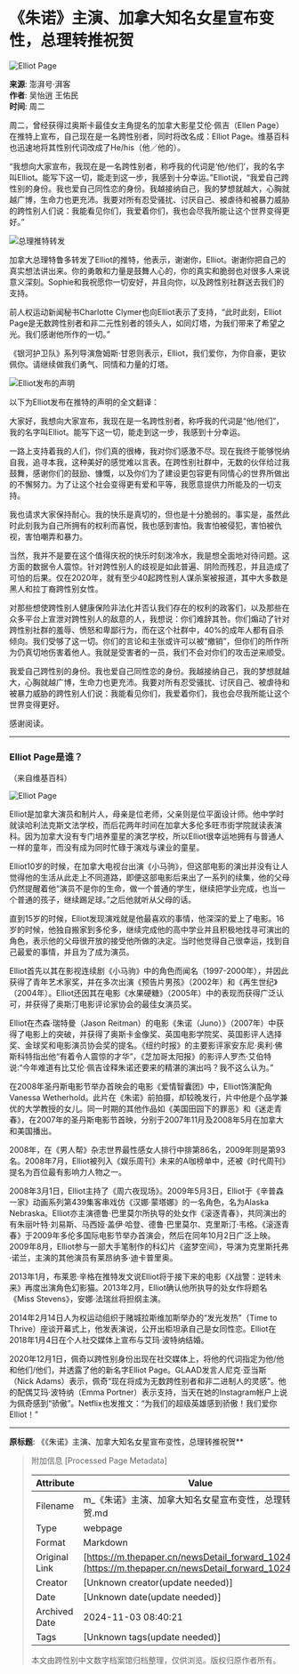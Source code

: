 # 《朱诺》主演、加拿大知名女星宣布变性，总理转推祝贺

![Elliot Page](https://image.thepaper.cn/publish/interaction/image/3/970/587.jpg)

**来源**: 澎湃号·湃客  
**作者**: 吴怡逍 王佑民  
**时间**: 周二  

周二，曾经获得过奥斯卡最佳女主角提名的加拿大影星艾伦·佩吉（Ellen Page）在推特上宣布，自己现在是一名跨性别者，同时将改名成：Elliot Page。维基百科也迅速地将其性别代词改成了He/his（他／他的）。

“我想向大家宣布，我现在是一名跨性别者，称呼我的代词是‘他/他们’，我的名字叫Elliot。能写下这一切，能走到这一步，我感到十分幸运。”Elliot说，“我爱自己跨性别的身份。我也爱自己同性恋的身份。我越接纳自己，我的梦想就越大，心胸就越广博，生命力也更充沛。我要对所有忍受骚扰、讨厌自己、被虐待和被暴力威胁的跨性别人们说：我能看见你们，我爱着你们，我也会尽我所能让这个世界变得更好。”

![总理推特转发](https://imagepphcloud.thepaper.cn/pph/image/102/15/222.jpg)

加拿大总理特鲁多转发了Elliot的推特，他表示，谢谢你，Elliot。谢谢你把自己的真实想法讲出来。你的勇敢和力量是鼓舞人心的，你的真实和脆弱也对很多人来说意义深刻。Sophie和我祝愿你一切安好，并且向你，以及跨性别社群送去我们的支持。

前人权运动新闻秘书Charlotte Clymer也向Elliot表示了支持，“此时此刻，Elliot Page是无数跨性别者和非二元性别者的领头人，如同灯塔，为我们带来了希望之光。我们感谢他所作的一切。”

《银河护卫队》系列导演詹姆斯·甘恩则表示，Elliot，我们爱你，为你自豪，更钦佩你。请继续做我们勇气、同情和力量的灯塔。

![Elliot发布的声明](https://imagepphcloud.thepaper.cn/pph/image/102/15/223.jpg)

以下为Elliot发布在推特的声明的全文翻译：

大家好，我想向大家宣布，我现在是一名跨性别者，称呼我的代词是“他/他们”，我的名字叫Elliot。能写下这一切，能走到这一步，我感到十分幸运。

一路上支持着我的人们，你们真的很棒，我对你们感激不尽。现在我终于能够悦纳自我，追寻本我，这种美好的感觉难以言表。在跨性别社群中，无数的伙伴给过我鼓舞，感谢你们的鼓励、慷慨，以及你们为了建设更包容更有同情心的世界所做出的不懈努力。为了让这个社会变得更有爱和平等，我愿意提供力所能及的一切支持。

我也请求大家保持耐心。我的快乐是真切的，但也是十分脆弱的。事实是，虽然此时此刻我为自己所拥有的权利而喜悦，我也感到害怕。我害怕被侵犯，害怕被仇视，害怕嘲弄和暴力。

当然，我并不是要在这个值得庆祝的快乐时刻泼冷水，我是想全面地对待问题。这方面的数据令人震惊。针对跨性别人的歧视是如此普遍、阴险而残忍，并且造成了可怕的后果。仅在2020年，就有至少40起跨性别人谋杀案被报道，其中大多数是黑人和拉丁裔跨性别女性。

对那些想使跨性别人健康保险非法化并否认我们存在的权利的政客们，以及那些在众多平台上宣泄对跨性别人的敌意的人，我想说：你们难辞其咎。你们煽动了针对跨性别社群的羞辱、愤怒和卑鄙行为，而在这个社群中，40%的成年人都有自杀倾向。我们受够了这一切。你们的言论和主张或许可以被“撤销”，但你们的所作所为仍真切地伤害着他人。我就是受害者的一员，我们不会对你们的攻击逆来顺受。

我爱自己跨性别的身份。我也爱自己同性恋的身份。我越接纳自己，我的梦想就越大，心胸就越广博，生命力也更充沛。我要对所有忍受骚扰、讨厌自己、被虐待和被暴力威胁的跨性别人们说：我能看见你们，我爱着你们，我也会尽我所能让这个世界变得更好。

感谢阅读。

---

### Elliot Page是谁？

（来自维基百科）

![Elliot Page](https://imagepphcloud.thepaper.cn/pph/image/102/15/224.jpg)

Elliot是加拿大演员和制片人，母亲是位老师，父亲则是位平面设计师。他中学时就读哈利法克斯文法学校，而后花两年时间在加拿大多伦多旺市街学院就读表演科。因为加拿大没有专门培养童星的演艺学校，所以Elliot很幸运地拥有与普通人一样的童年，而没有成为同时忙碌于演戏与课业的童星。

Elliot10岁的时候，在加拿大电视台出演《小马驹》，但这部电影的演出并没有让人觉得他的生活从此走上不同道路，即便这部电影后来出了一系列的续集，他的父母仍然提醒着他“演员不是你的生命，做一个普通的学生，继续把学业完成，也当一个普通的孩子，继续踢足球。”之后他就听从父母的话。

直到15岁的时候，Elliot发现演戏就是他最喜欢的事情，他深深的爱上了电影。16岁的时候，他独自搬家到多伦多，继续完成他的高中学业并且积极地找寻可演出的角色，表示他的父母很开放的接受他所做的决定。当时他觉得自己很幸运，找到自己最爱的事情，并且为了成为演员。

Elliot首先以其在影视连续剧《小马驹》中的角色而闻名（1997-2000年），并因此获得了青年艺术家奖，并在多次出演《预告片男孩》（2002年）和《再生世纪》（2004年）。Elliot还因其在电影《水果硬糖》（2005年）中的表现而获得广泛认可，并获得了奥斯汀电影评论家协会的最佳女演员奖。

Elliot在杰森·瑞特曼（Jason Reitman）的电影《朱诺（Juno）》（2007年）中获得了电影上的突破，并获得了奥斯卡金像奖、英国电影学院奖、英国影评人选择奖、金球奖和电影演员协会奖的提名。《纽约时报》的主要影评家安东尼·奥利·佛斯科特指出他“有着令人震惊的才华”，《芝加哥太阳报》的影评人罗杰·艾伯特说:“今年难道有比艾伦·佩吉诠释朱诺还要来的精湛的演出吗？我不这么认为。”

在2008年圣丹斯电影节举办首映会的电影《爱情智囊团》中，Elliot饰演配角Vanessa Wetherhold。此片在《朱诺》前拍摄，却较晚发行，片中他是个品学兼优的大学教授的女儿。同一时期的其他作品如《美国田园下的罪恶》和《迷走青春》，在2007年的圣丹斯电影节首映，分别于2007年11月及2008年5月在加拿大和美国播出。

2008年，在《男人帮》杂志世界最性感女人排行中排第86名，2009年则是第93名。2008年7月，Elliot被列入《娱乐周刊》未来的A咖榜单中，还被《时代周刊》提名为百位最有影响力人物之一。

2008年3月1日，Elliot主持了《周六夜现场》。2009年5月3日，Elliot于《辛普森一家》动画系列第439集客串戏仿《汉娜·蒙塔娜》的一名角色，名为Alaska Nebraska。Elliot亦主演德鲁·巴里莫尔所执导的处女作《滚逐青春》，共同演出的有朱丽叶特·刘易斯、马西娅·盖伊·哈登、德鲁·巴里莫尔、克里斯汀·韦格。《滚逐青春》于2009年多伦多国际电影节举办首演会，然后在同年10月2日广泛上映。2009年8月，Elliot参与一部大手笔制作的科幻片《盗梦空间》，导演为克里斯托弗·诺兰，主演的其他演员有莱昂纳多·迪卡普里奥。

2013年1月，布莱恩·辛格在推特发文说Elliot将于接下来的电影《X战警：逆转未来》再度出演角色幻影猫。2013年2月，Elliot确认他所执导的处女作将题名《Miss Stevens》，安娜·法瑞丝将担纲主演。

2014年2月14日人为权运动组织于赌城拉斯维加斯举办的“发光发热”（Time to Thrive）座谈开幕式上，他发表演说，公开出柜坦承自己是女同性恋。Elliot在2018年1月4日在个人社交媒体上宣布与艾玛·波特纳结婚。

2020年12月1日，佩奇以跨性别身份出现在社交媒体上，将他的代词指定为他/他和他们/他们，并透露了他的新名字Elliot Page。GLAAD发言人尼克·亚当斯（Nick Adams）表示，佩奇“现在将成为无数跨性别者和非二进制人的灵感”。他的配偶艾玛·波特纳（Emma Portner）表示支持，当天在她的Instagram帐户上说为佩奇感到“骄傲”。Netflix也发推文：“为我们的超级英雄感到骄傲！我们爱你Elliot！”

---

**原标题**: 《《朱诺》主演、加拿大知名女星宣布变性，总理转推祝贺**

> 附加信息 [Processed Page Metadata]
>
> | Attribute       | Value                                  |
> |-----------------|----------------------------------------|
> | Filename        | m_《朱诺》主演、加拿大知名女星宣布变性，总理转推祝贺.md                             |
> | Type            | webpage                                 |
> | Format          | Markdown                               |
> | Original Link   | [https://m.thepaper.cn/newsDetail_forward_10246535](https://m.thepaper.cn/newsDetail_forward_10246535)                       |
> | Creator         | [Unknown creator(update needed)]                              |
> | Date            | [Unknown date(update needed)]                                 |
> | Archived Date   | 2024-11-03 08:40:21                             |
> | Tags            | [Unknown tags(update needed)]                                 |
>
> 本文由跨性别中文数字档案馆归档整理，仅供浏览。版权归原作者所有。
>